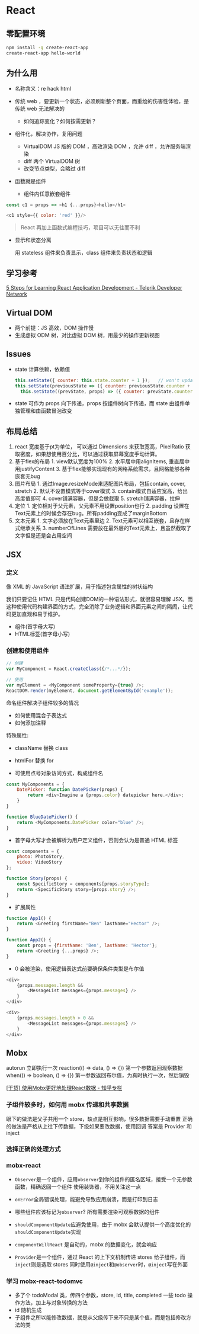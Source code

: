 # React

## 零配置环境
```sh
npm install -g create-react-app
create-react-app hello-world
```

## 为什么用

* 名称含义：re hack html
* 传统 web ，要更新一个状态，必须刷新整个页面，而重绘的伤害性体验，是传统 web 无法解决的
  - 如何追踪变化？如何按需更新？
* 组件化，解决协作，复用问题
  - VirtualDOM JS 版的 DOM ，高效渲染 DOM ，允许 diff ，允许服务端渲染
  - diff 两个 VirtualDOM 树
  - 改变节点类型，会略过 diff 

* 函数就是组件
  - 组件内任意嵌套组件
```js
const c1 = props => <h1 {...props}>hello</h1>

<c1 style={{ color: 'red' }}/>
```
> React 再加上函数式编程技巧，项目可以无往而不利

* 显示和状态分离

    用 stateless 组件来负责显示，class 组件来负责状态和逻辑

## 学习参考

[5 Steps for Learning React Application Development - Telerik Developer Network](http://developer.telerik.com/featured/5-steps-for-learning-react-application-development/)

## Virtual DOM
* 两个前提：JS 高效，DOM 操作慢
* 生成虚拟 ODM 树，对比虚拟 DOM 树，用最少的操作更新视图

## Issues

* state 计算依赖，依赖值
  ```js
  this.setState({ counter: this.state.counter + 1 });   // won't update
  this.setState(previousState => ({ counter: previousState.counter + 1 }));
	this.setState((prevState, props) => ({ counter: prevState.counter + props.addition }));
  ```
* state 可作为 props 向下传递，props 按组件树向下传递，而 state 由组件单独管理和由函数冒泡改变


## 布局总结
  1. react 宽度基于pt为单位， 可以通过 Dimensions 来获取宽高，PixelRatio 获取密度，如果想使用百分比，可以通过获取屏幕宽度手动计算。
  2. 基于flex的布局
    1. view默认宽度为100%
    2. 水平居中用alignItems, 垂直居中用justifyContent
    3. 基于flex能够实现现有的网格系统需求，且网格能够各种嵌套无bug
  3. 图片布局
    1. 通过Image.resizeMode来适配图片布局，包括contain, cover, stretch
    2. 默认不设置模式等于cover模式
    3. contain模式自适应宽高，给出高度值即可
    4. cover铺满容器，但是会做截取
    5. stretch铺满容器，拉伸
  4. 定位
    1. 定位相对于父元素，父元素不用设置position也行
    2. padding 设置在Text元素上的时候会存在bug。所有padding变成了marginBottom
  5. 文本元素
    1. 文字必须放在Text元素里边
    2. Text元素可以相互嵌套，且存在样式继承关系
    3. numberOfLines 需要放在最外层的Text元素上，且虽然截取了文字但是还是会占用空间

## JSX
### 定义

像 XML 的 JavaScript 语法扩展，用于描述包含属性的树状结构

我们只要记住 HTML 只是代码创建DOM的一种语法形式，就很容易理解 JSX。而这种使用代码构建界面的方式，完全消除了业务逻辑和界面元素之间的隔阂，让代码更加直观和易于维护。

* 组件(首字母大写)
* HTML标签(首字母小写)

### 创建和使用组件

```js
// 创建
var MyComponent = React.createClass({/*...*/});

// 使用
var myElement = <MyComponent someProperty={true} />;
ReactDOM.render(myElement, document.getElementById('example'));
```

命名组件解决子组件较多的情况
* 如何使用混合子表达式
* 如何添加注释

特殊属性:
* className 替换 class
* htmlFor 替换 for


* 可使用点号对象访问方式，构成组件名
```js
const MyComponents = {
	DatePicker: function DatePicker(props) {
		return <div>Imagine a {props.color} datepicker here.</div>;
	}
}

function BlueDatePicker() {
	return <MyComponents.DatePicker color="blue" />;
}
```

* 首字母大写才会被解析为用户定义组件，否则会认为是普通 HTML 标签
```js
const components = {
	photo: PhotoStory,
	video: VideoStory
};

function Story(props) {
	const SpecificStory = components[props.storyType];
	return <SpecificStory story={props.story} />;
}
```

* 扩展属性
```js
function App1() {
	return <Greeting firstName="Ben" lastName="Hector" />;
}

function App2() {
	const props = {firstName: 'Ben', lastName: 'Hector'};
	return <Greeting {...props} />;
}
```

* 0 会被渲染，使用逻辑表达式前要确保条件类型是布尔值
```js
<div>
	{props.messages.length &&
		<MessageList messages={props.messages} />
	}
</div>

<div>
	{props.messages.length > 0 &&
		<MessageList messages={props.messages} />
	}
</div>
```
## Mobx
autorun 立即执行一次
reaction(() => data, () => {}) 第一个参数返回观察数据
when(() => boolean, () => {}) 第一参数返回布尔值，为真时执行一次，然后销毁

[[干货] 使用Mobx更好地处理React数据 - 知乎专栏](https://zhuanlan.zhihu.com/p/24613915)

### 子组件较多时，如何用 mobx 传递和共享数据

眼下的做法是父子共用一个 store，缺点是相互影响，很多数据需要手动重置
正确的做法是严格从上往下传数据，下级如果要改数据，使用回调
答案是 Provider 和 inject

### 选择正确的处理方式

### mobx-react

* `Observer`是一个组件，应用`observer`到你的组件的匿名区域，接受一个无参数函数，精确返回一个组件
使用装饰器，不用关注这一点

* `onError`全局错误处理，能避免导致应用崩溃，而是打印到日志

* 哪些组件应该标记为`observer`?
所有需要渲染可观察数据的组件

* `shouldComponentUpdate`应避免使用，由于 mobx 会默认提供一个高度优化的`shouldComponentUpdate`实现

* `componentWillReact` 是自动的，mobx 的数据变化，就会响应

* `Provider`是一个组件，通过 React 的上下文机制传递 stores 给子组件，而`inject`则是选取 stores
同时使用`@inject`和`@observer`时，`@inject`写在外面

### 学习 mobx-react-todomvc

* 多了个 todoModal 类，传四个参数，store, id, title, completed
  一些 todo 操作方法，加上与对象转换的方法
* id 随机生成
* 子组件之所以能修改数据，就是从父级传下来不只是某个值，而是包括修改方法的类
